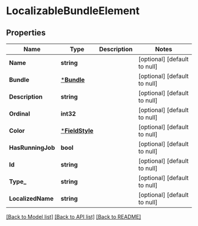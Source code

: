 # LocalizableBundleElement

## Properties
Name | Type | Description | Notes
------------ | ------------- | ------------- | -------------
**Name** | **string** |  | [optional] [default to null]
**Bundle** | [***Bundle**](Bundle.md) |  | [optional] [default to null]
**Description** | **string** |  | [optional] [default to null]
**Ordinal** | **int32** |  | [optional] [default to null]
**Color** | [***FieldStyle**](FieldStyle.md) |  | [optional] [default to null]
**HasRunningJob** | **bool** |  | [optional] [default to null]
**Id** | **string** |  | [optional] [default to null]
**Type_** | **string** |  | [optional] [default to null]
**LocalizedName** | **string** |  | [optional] [default to null]

[[Back to Model list]](../README.md#documentation-for-models) [[Back to API list]](../README.md#documentation-for-api-endpoints) [[Back to README]](../README.md)

